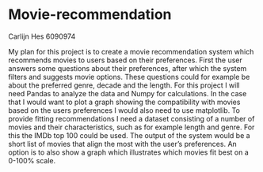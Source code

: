 # Movie-recommendation
Carlijn Hes 
6090974

My plan for this project is to create a movie recommendation system which recommends movies to users based on their preferences. First the user answers some questions about their preferences, after which the system filters and suggests movie options. These questions could for example be about the preferred genre, decade and the length. 
For this project I will need Pandas to analyze the data and Numpy for calculations. In the case that I would want to plot a graph showing the compatibility with movies based on the users preferences I would also need to use matplotlib.
To provide fitting recommendations I need a dataset consisting of a number of movies and their characteristics, such as for example length and genre. For this the IMDb top 100 could be used.
The output of the system would be a short list of movies that align the most with the user’s preferences. An option is to also show a graph which illustrates which movies fit best on a 0-100% scale.

